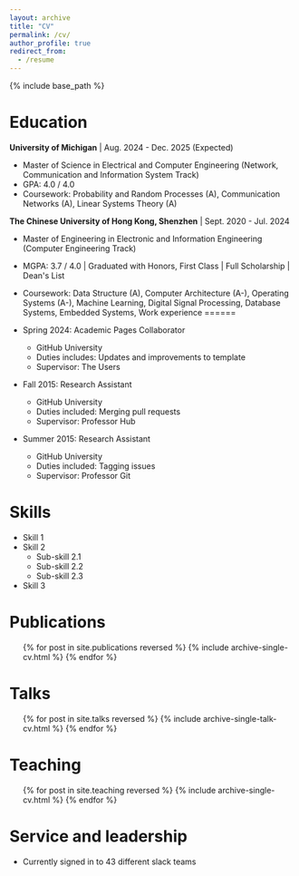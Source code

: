 ```yaml
---
layout: archive
title: "CV"
permalink: /cv/
author_profile: true
redirect_from:
  - /resume
---
```


{% include base_path %}

Education
======
**University of Michigan** | Aug. 2024 - Dec. 2025 (Expected) 
* Master of Science in Electrical and Computer Engineering (Network, Communication and Information System Track)
* GPA: 4.0 / 4.0
* Coursework: Probability and Random Processes (A), Communication Networks (A), Linear Systems Theory (A)

**The Chinese University of Hong Kong, Shenzhen** | Sept. 2020 - Jul. 2024
* Master of Engineering in Electronic and Information Engineering (Computer Engineering Track)
* MGPA: 3.7 / 4.0 | Graduated with Honors, First Class | Full Scholarship | Dean's List
* Coursework: Data Structure (A), Computer Architecture (A-), Operating Systems (A-), Machine Learning, Digital Signal Processing, Database Systems, Embedded Systems,
Work experience
======
* Spring 2024: Academic Pages Collaborator
  * GitHub University
  * Duties includes: Updates and improvements to template
  * Supervisor: The Users

* Fall 2015: Research Assistant
  * GitHub University
  * Duties included: Merging pull requests
  * Supervisor: Professor Hub

* Summer 2015: Research Assistant
  * GitHub University
  * Duties included: Tagging issues
  * Supervisor: Professor Git
  
Skills
======
* Skill 1
* Skill 2
  * Sub-skill 2.1
  * Sub-skill 2.2
  * Sub-skill 2.3
* Skill 3

Publications
======
  <ul>{% for post in site.publications reversed %}
    {% include archive-single-cv.html %}
  {% endfor %}</ul>
  
Talks
======
  <ul>{% for post in site.talks reversed %}
    {% include archive-single-talk-cv.html  %}
  {% endfor %}</ul>
  
Teaching
======
  <ul>{% for post in site.teaching reversed %}
    {% include archive-single-cv.html %}
  {% endfor %}</ul>
  
Service and leadership
======
* Currently signed in to 43 different slack teams

